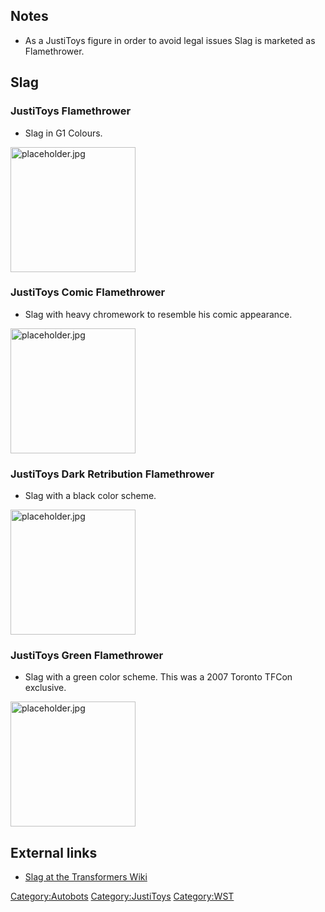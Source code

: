 Notes
-----

-   As a JustiToys figure in order to avoid legal issues Slag is marketed as Flamethrower.

Slag
----

### JustiToys Flamethrower

-   Slag in G1 Colours.

<img src="placeholder.jpg" title="fig:placeholder.jpg" alt="placeholder.jpg" width="200" />

### JustiToys Comic Flamethrower

-   Slag with heavy chromework to resemble his comic appearance.

<img src="placeholder.jpg" title="fig:placeholder.jpg" alt="placeholder.jpg" width="200" />

### JustiToys Dark Retribution Flamethrower

-   Slag with a black color scheme.

<img src="placeholder.jpg" title="fig:placeholder.jpg" alt="placeholder.jpg" width="200" />

### JustiToys Green Flamethrower

-   Slag with a green color scheme. This was a 2007 Toronto TFCon exclusive.

<img src="placeholder.jpg" title="fig:placeholder.jpg" alt="placeholder.jpg" width="200" />

External links
--------------

-   [Slag at the Transformers Wiki](http://tfwiki.net/wiki/Slag)

<Category:Autobots> <Category:JustiToys> <Category:WST>
